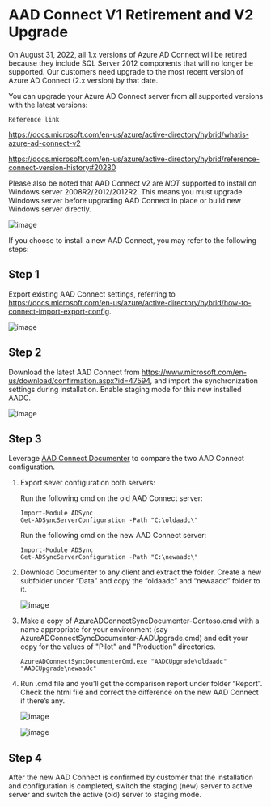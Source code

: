 # AAD Connect V1 Retirement and V2 Upgrade

On August 31, 2022, all 1.x versions of Azure AD Connect will be retired because they include SQL Server 2012 components that will no longer be supported. Our customers need upgrade to the most recent version of Azure AD Connect (2.x version) by that date.

You can upgrade your Azure AD Connect server from all supported versions with the latest versions:

`Reference link` 

https://docs.microsoft.com/en-us/azure/active-directory/hybrid/whatis-azure-ad-connect-v2

https://docs.microsoft.com/en-us/azure/active-directory/hybrid/reference-connect-version-history#20280

Please also be noted that AAD Connect v2 are *NOT* supported to install on Windows server 2008R2/2012/2012R2. This means you must upgrade Windows server before upgrading AAD Connect in place or build new Windows server directly.
 
![image](https://user-images.githubusercontent.com/96280581/159448457-95c1803b-20dc-42e7-8be6-a4c4c49e3a54.png)

If you choose to install a new AAD Connect, you may refer to the following steps:

## Step 1

Export existing AAD Connect settings, referring to https://docs.microsoft.com/en-us/azure/active-directory/hybrid/how-to-connect-import-export-config.

   ![image](https://user-images.githubusercontent.com/96280581/159448873-4cc3f080-eb64-49ae-9208-972d55bc7f32.png)

## Step 2

Download the latest AAD Connect from https://www.microsoft.com/en-us/download/confirmation.aspx?id=47594, and import the synchronization settings during installation. Enable staging mode for this new installed AADC.

   ![image](https://user-images.githubusercontent.com/96280581/159448945-6b99fc20-d22d-478e-881e-c81def79c100.png)

## Step 3

Leverage [AAD Connect Documenter](https://github.com/Microsoft/AADConnectConfigDocumenter) to compare the two AAD Connect configuration.

1. Export sever configuration both servers:

   Run the following cmd on the old AAD Connect server:

   ```
   Import-Module ADSync 
   Get-ADSyncServerConfiguration -Path "C:\oldaadc\"
   ```

   Run the following cmd on the new AAD Connect server:
   
   ```
   Import-Module ADSync 
   Get-ADSyncServerConfiguration -Path "C:\newaadc\"
   ```

2. Download Documenter to any client and extract the folder. Create a new subfolder under “Data” and copy the “oldaadc” and “newaadc” folder to it.

   ![image](https://user-images.githubusercontent.com/96280581/159450370-6003a583-e987-4b40-890b-59fdcab63c6b.png)

3. Make a copy of AzureADConnectSyncDocumenter-Contoso.cmd with a name appropriate for your environment (say AzureADConnectSyncDocumenter-AADUpgrade.cmd) and edit your copy for the values of "Pilot" and "Production" directories.
  
   ```
   AzureADConnectSyncDocumenterCmd.exe "AADCUpgrade\oldaadc" "AADCUpgrade\newaadc"
   ```

4. Run .cmd file and you’ll get the comparison report under folder “Report”. Check the html file and correct the difference on the new AAD Connect if there’s any.

   ![image](https://user-images.githubusercontent.com/96280581/159451187-807a2ea8-def1-41fc-bac4-258454fd75a3.png)

   ![image](https://user-images.githubusercontent.com/96280581/159451209-d2426441-8f3a-42ed-8b6b-7f14b957424d.png)


## Step 4

After the new AAD Connect is confirmed by customer that the installation and configuration is completed, switch the staging (new) server to active server and switch the active (old) server to staging mode. 
